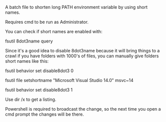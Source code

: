 A batch file to shorten long PATH environment variable by using short names.

Requires cmd to be run as Administrator.

You can check if short names are enabled with:

fsutil 8dot3name query

Since it's a good idea to disable 8dot3name because it will bring things to a crawl if you have folders with 1000's of files, you can manually give folders short names like this:

fsutil behavior set disable8dot3 0

fsutil file setshortname "Microsoft Visual Studio 14.0" msvc~14

fsutil behavior set disable8dot3 1

Use dir /x to get a listing.

Powershell is required to broadcast the change, so the next time you open a cmd prompt the changes will be there.
